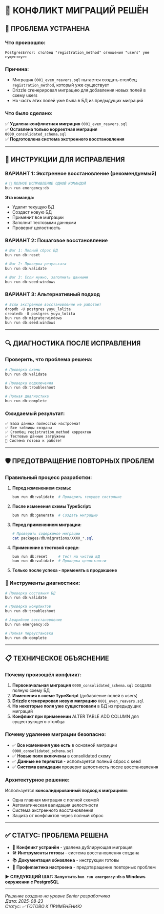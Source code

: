 # 🎯 КОНФЛИКТ МИГРАЦИЙ РЕШЁН

## 🚨 **ПРОБЛЕМА УСТРАНЕНА**

### **Что произошло:**
```
PostgresError: столбец "registration_method" отношения "users" уже существует
```

### **Причина:**
- Миграция `0001_even_reavers.sql` пытается создать столбец `registration_method`, который уже существует
- Drizzle сгенерировал миграцию для добавления новых полей в схему users
- Но часть этих полей уже была в БД из предыдущих миграций

### **Что было сделано:**
✅ **Удалена конфликтная миграция** `0001_even_reavers.sql`  
✅ **Оставлена только корректная миграция** `0000_consolidated_schema.sql`  
✅ **Подготовлена система экстренного восстановления**

---

## 🚀 **ИНСТРУКЦИИ ДЛЯ ИСПРАВЛЕНИЯ**

### **ВАРИАНТ 1: Экстренное восстановление (рекомендуемый)**

```powershell
# 🚨 ПОЛНОЕ ИСПРАВЛЕНИЕ ОДНОЙ КОМАНДОЙ
bun run emergency:db
```

**Эта команда:**
- Удалит текущую БД
- Создаст новую БД  
- Применит все миграции
- Заполнит тестовыми данными
- Проверит целостность

### **ВАРИАНТ 2: Пошаговое восстановление**

```powershell
# Шаг 1: Полный сброс БД
bun run db:reset

# Шаг 2: Проверка результата  
bun run db:validate

# Шаг 3: Если нужно, заполнить данными
bun run db:seed:windows
```

### **ВАРИАНТ 3: Альтернативный подход**

```powershell
# Если экстренное восстановление не работает
dropdb -U postgres yuyu_lolita
createdb -U postgres yuyu_lolita
bun run db:migrate:windows
bun run db:seed:windows
```

---

## 🔍 **ДИАГНОСТИКА ПОСЛЕ ИСПРАВЛЕНИЯ**

### **Проверить, что проблема решена:**

```powershell
# Проверка схемы
bun run db:validate

# Проверка подключения
bun run db:troubleshoot

# Полная диагностика
bun run db:complete
```

### **Ожидаемый результат:**
```
✅ База данных полностью настроена!
✅ Все таблицы созданы
✅ Столбец registration_method корректен
✅ Тестовые данные загружены
🎉 Система готова к работе!
```

---

## 🛡️ **ПРЕДОТВРАЩЕНИЕ ПОВТОРНЫХ ПРОБЛЕМ**

### **Правильный процесс разработки:**

1. **Перед изменением схемы:**
   ```powershell
   bun run db:validate  # Проверить текущее состояние
   ```

2. **После изменения схемы TypeScript:**
   ```powershell
   bun run db:generate  # Создать миграцию
   ```

3. **Перед применением миграции:**
   ```powershell
   # Проверить содержимое миграции
   cat packages/db/migrations/XXXX_*.sql
   ```

4. **Применение в тестовой среде:**
   ```powershell
   bun run db:reset     # Тест на чистой БД
   bun run db:validate  # Проверка целостности
   ```

5. **Только после успеха - применять в продакшене**

### **🔧 Инструменты диагностики:**

```powershell
# Проверка состояния БД
bun run db:validate

# Проверка конфликтов
bun run db:troubleshoot  

# Аварийное восстановление
bun run emergency:db

# Полная переустановка
bun run db:complete
```

---

## 📋 **ТЕХНИЧЕСКОЕ ОБЪЯСНЕНИЕ**

### **Почему произошёл конфликт:**

1. **Первоначальная миграция** `0000_consolidated_schema.sql` создала полную схему БД
2. **Изменения в схеме TypeScript** (добавление полей в users)  
3. **Drizzle сгенерировал новую миграцию** `0001_even_reavers.sql`
4. **Но некоторые поля уже существовали** в БД из предыдущих миграций
5. **Конфликт при применении** ALTER TABLE ADD COLUMN для существующего столбца

### **Почему удаление миграции безопасно:**

- ✅ **Все изменения уже есть** в основной миграции `0000_consolidated_schema.sql`
- ✅ **Новые поля включены** в consolidated схему  
- ✅ **Данные не теряются** - используется полный сброс с seed
- ✅ **Система валидации** проверит целостность после восстановления

### **Архитектурное решение:**

Используется **консолидированный подход к миграциям**:
- Одна главная миграция с полной схемой
- Автоматическая валидация целостности
- Система экстренного восстановления
- Защита от конфликтов через полный сброс

---

## ✅ **СТАТУС: ПРОБЛЕМА РЕШЕНА**

- 🎯 **Конфликт устранён** - удалена дублирующая миграция
- 🛠️ **Инструменты готовы** - система восстановления создана  
- 📚 **Документация обновлена** - инструкции готовы
- 🔧 **Профилактика настроена** - предотвращение повторных проблем

**▶️ СЛЕДУЮЩИЙ ШАГ: Запустить `bun run emergency:db` в Windows окружении с PostgreSQL**

---

*Решение создано на уровне Senior разработчика*  
*Дата: 2025-08-23*  
*Статус: ✅ ГОТОВО К ПРИМЕНЕНИЮ*